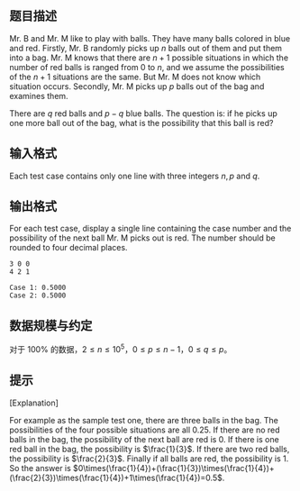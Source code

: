 ## 题目描述

Mr. B and Mr. M like to play with balls. They have many balls colored in blue and red. Firstly, Mr. B randomly picks up $n$ balls out of them and put them into a bag. Mr. M knows that there are $n+1$ possible situations in which the number of red balls is ranged from $0$ to $n$, and we assume the possibilities of the $n+1$ situations are the same. But Mr. M does not know which situation occurs. Secondly, Mr. M picks up $p$ balls out of the bag and examines them.

There are $q$ red balls and $p-q$ blue balls. The question is: if he picks up one more ball out of the bag, what is the possibility that this ball is red?

## 输入格式

Each test case contains only one line with three integers $n, p$ and $q$.

## 输出格式

For each test case, display a single line containing the case number and the possibility of the next ball Mr. M picks out is red. The number should be rounded to four decimal places.

```input1
3 0 0
4 2 1
```

```output1
Case 1: 0.5000 
Case 2: 0.5000
``` 

## 数据规模与约定

对于 $100\%$ 的数据，$2\le n\le 10^5$，$0\le p\le n-1$，$0\le q\le p$。

## 提示

[Explanation] 

For example as the sample test one, there are three balls in the bag. The possibilities of the four possible situations are all $0.25$. If there are no red balls in the bag, the possibility of the next ball are red is $0$. If there is one red ball in the bag, the possibility is $\frac{1}{3}$. If there are two red balls, the possibility is $\frac{2}{3}$. Finally if all balls are red, the possibility is $1$. So the answer is $0\times(\frac{1}{4})+(\frac{1}{3})\times(\frac{1}{4})+(\frac{2}{3})\times(\frac{1}{4})+1\times(\frac{1}{4})=0.5$.